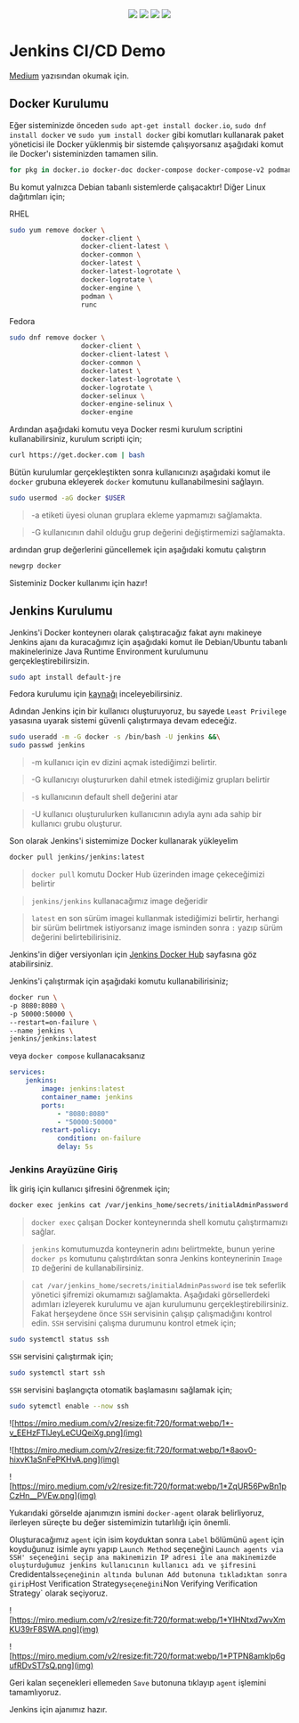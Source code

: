 <div align="center">
  <img src="https://img.shields.io/badge/Jenkins-49728B?style=for-the-badge&logo=jenkins&logoColor=white"> </img><img src="https://img.shields.io/badge/Docker-2CA5E0?style=for-the-badge&logo=docker&logoColor=white"></img> <img src="https://img.shields.io/badge/Ubuntu-E95420?style=for-the-badge&logo=ubuntu&logoColor=white"></img> <img src="https://img.shields.io/badge/Python-FFD43B?style=for-the-badge&logo=python&logoColor=blue"></img>
</div>

# Jenkins CI/CD Demo

[Medium](https://medium.com/@farukomererdem2003/docker-jenkins-i%CC%87le-ci-cd-pipeline-olu%C5%9Fturmak-6f58d83f267b) yazısından okumak için.

## Docker Kurulumu
Eğer sisteminizde önceden `sudo apt-get install docker.io`, `sudo dnf install docker` ve `sudo yum install docker` gibi komutları kullanarak paket yöneticisi ile Docker yüklenmiş bir sistemde çalışıyorsanız aşağıdaki komut ile Docker'ı sisteminizden tamamen silin.

```bash
for pkg in docker.io docker-doc docker-compose docker-compose-v2 podman-docker containerd runc; do sudo apt-get remove $pkg; done
```
Bu komut yalnızca Debian tabanlı sistemlerde çalışacaktır! Diğer Linux dağıtımları için;

RHEL
```bash
sudo yum remove docker \
                  docker-client \
                  docker-client-latest \
                  docker-common \
                  docker-latest \
                  docker-latest-logrotate \
                  docker-logrotate \
                  docker-engine \
                  podman \
                  runc
```

Fedora
```bash
sudo dnf remove docker \
                  docker-client \
                  docker-client-latest \
                  docker-common \
                  docker-latest \
                  docker-latest-logrotate \
                  docker-logrotate \
                  docker-selinux \
                  docker-engine-selinux \
                  docker-engine
```

Ardından aşağıdaki komutu veya Docker resmi kurulum scriptini kullanabilirsiniz, kurulum scripti için;

```bash
curl https://get.docker.com | bash
```
Bütün kurulumlar gerçekleştikten sonra kullanıcınızı aşağıdaki komut ile `docker` grubuna ekleyerek `docker` komutunu kullanabilmesini sağlayın.
```bash
sudo usermod -aG docker $USER
```

> -a etiketi üyesi olunan gruplara ekleme yapmamızı sağlamakta.

> -G kullanıcının dahil olduğu grup değerini değiştirmemizi sağlamakta.

ardından grup değerlerini güncellemek için aşağıdaki komutu çalıştırın
```bash
newgrp docker
```

Sisteminiz Docker kullanımı için hazır!

## Jenkins Kurulumu
Jenkins'i Docker konteynerı olarak çalıştıracağız fakat aynı makineye Jenkins ajanı da kuracağımız için aşağıdaki komut ile Debian/Ubuntu tabanlı makinelerinize Java Runtime Environment kurulumunu gerçekleştirebilirsizin.
```bash
sudo apt install default-jre
```

Fedora kurulumu için [kaynağı](https://docs.fedoraproject.org/en-US/quick-docs/installing-java/) inceleyebilirsiniz.

Adından Jenkins için bir kullanıcı oluşturuyoruz, bu sayede `Least Privilege` yasasına uyarak sistemi güvenli çalıştırmaya devam edeceğiz.
```bash
sudo useradd -m -G docker -s /bin/bash -U jenkins &&\
sudo passwd jenkins
```

> -m kullanıcı için ev dizini açmak istediğimzi belirtir.

> -G kullanıcıyı oluştururken dahil etmek istediğimiz grupları belirtir

> -s kullanıcının default shell değerini atar

> -U kullanıcı oluşturulurken kullanıcının adıyla aynı ada sahip bir kullanıcı grubu oluşturur.

Son olarak Jenkins'i sistemimize Docker kullanarak yükleyelim

```bash
docker pull jenkins/jenkins:latest
```
> `docker pull` komutu Docker Hub üzerinden image çekeceğimizi belirtir

> `jenkins/jenkins` kullanacağımız image değeridir

> `latest` en son sürüm imagei kullanmak istediğimizi belirtir, herhangi bir sürüm belirtmek istiyorsanız image isminden sonra `:` yazıp sürüm değerini belirtebilirisiniz.

Jenkins'in diğer versiyonları için [Jenkins Docker Hub](https://hub.docker.com/r/jenkins/jenkins) sayfasına göz atabilirsiniz.

Jenkins'i çalıştırmak için aşağıdaki komutu kullanabilirisiniz;
```bash
docker run \
-p 8080:8080 \
-p 50000:50000 \
--restart=on-failure \
--name jenkins \
jenkins/jenkins:latest
```
veya `docker compose` kullanacaksanız
```YAML
services:
    jenkins:
        image: jenkins:latest
        container_name: jenkins
        ports:
            - "8080:8080"
            - "50000:50000"
        restart-policy:
            condition: on-failure
            delay: 5s
```

### Jenkins Arayüzüne Giriş
İlk giriş için kullanıcı şifresini öğrenmek için;
```bash
docker exec jenkins cat /var/jenkins_home/secrets/initialAdminPassword
```

> `docker exec` çalışan Docker konteynerında shell komutu çalıştırmamızı sağlar.

> `jenkins` komutumuzda konteynerin adını belirtmekte, bunun yerine `docker ps` komutunu çalıştırdıktan sonra Jenkins konteynerinin `Image ID` değerini de kullanabilirsiniz.

> `cat /var/jenkins_home/secrets/initialAdminPassword` ise tek seferlik yönetici şifremizi okumamızı sağlamakta.
Aşağıdaki görsellerdeki adımları izleyerek kurulumu ve ajan kurulumunu gerçekleştirebilirsiniz. Fakat herşeydene önce `SSH` servisinin çalışıp çalışmadığını kontrol edin.
`SSH` servisini çalışma durumunu kontrol etmek için;
```bash
sudo systemctl status ssh
```
`SSH` servisini çalıştırmak için;
```bash
sudo systemctl start ssh
```
`SSH` servisini başlangıçta otomatik başlamasını sağlamak için;
```bash
sudo sytemctl enable --now ssh
```

![https://miro.medium.com/v2/resize:fit:720/format:webp/1*-v_EEHzFTlJeyLeCUQeiXg.png](img)

![https://miro.medium.com/v2/resize:fit:720/format:webp/1*8aov0-hixvK1aSnFePKHvA.png](img)

![https://miro.medium.com/v2/resize:fit:720/format:webp/1*ZqUR56PwBn1pCzHn__PVEw.png](img)

Yukarıdaki görselde ajanımızın ismini `docker-agent` olarak belirliyoruz, ilerleyen süreçte bu değer sistemimizin tutarlılığı için önemli.

Oluşturacağımız `agent` için isim koyduktan sonra `Label` bölümünü `agent` için koyduğunuz isimle aynı yapıp `Launch Method` seçeneğini `Launch agents via SSH' seçeneğini seçip ana makinemizin IP adresi ile ana makinemizde oluşturduğumuz jenkins kullanıcının kullanıcı adı ve şifresini `Credidentals` seçeneğinin altında bulunan Add butonuna tıkladıktan sonra girip `Host Verification Strategy` seçeneğini `Non Verifying Verification Strategy` olarak seçiyoruz.

![https://miro.medium.com/v2/resize:fit:720/format:webp/1*YIHNtxd7wvXmKU39rF8SWA.png](img)

![https://miro.medium.com/v2/resize:fit:720/format:webp/1*PTPN8amklp6gufRDvST7sQ.png](img)

Geri kalan seçenekleri ellemeden `Save` butonuna tıklayıp `agent` işlemini tamamlıyoruz.

Jenkins için ajanımız hazır.
